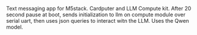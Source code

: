 Text messaging app for M5stack. Cardputer and LLM Compute kit. After 20 second pause at boot, sends initialization to llm on compute module over serial uart, then uses json queries to interact witn the LLM. 
Uses the Qwen model. 

